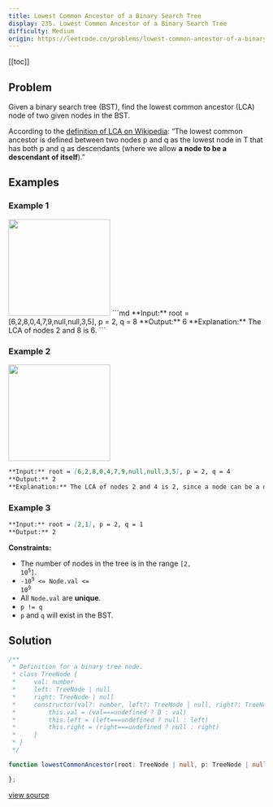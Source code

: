 ```yaml
---
title: Lowest Common Ancestor of a Binary Search Tree
display: 235. Lowest Common Ancestor of a Binary Search Tree
difficulty: Medium
origin: https://leetcode.cn/problems/lowest-common-ancestor-of-a-binary-search-tree
---
```


[[toc]]

## Problem

Given a binary search tree (BST), find the lowest common ancestor (LCA) node of two given nodes in the BST.

According to the <a href="https://en.wikipedia.org/wiki/Lowest_common_ancestor" target="_blank">definition of LCA on Wikipedia</a>: &ldquo;The lowest common ancestor is defined between two nodes p and q as the lowest node in T that has both p and q as descendants (where we allow **a node to be a descendant of itself**).&rdquo;

## Examples

### Example 1

<img alt="" src="https://assets.leetcode.com/uploads/2018/12/14/binarysearchtree_improved.png" style="width: 200px; height: 190px;" />
```md
**Input:** root = [6,2,8,0,4,7,9,null,null,3,5], p = 2, q = 8
**Output:** 6
**Explanation:** The LCA of nodes 2 and 8 is 6.
```

### Example 2

<img alt="" src="https://assets.leetcode.com/uploads/2018/12/14/binarysearchtree_improved.png" style="width: 200px; height: 190px;" />

```md
**Input:** root = [6,2,8,0,4,7,9,null,null,3,5], p = 2, q = 4
**Output:** 2
**Explanation:** The LCA of nodes 2 and 4 is 2, since a node can be a descendant of itself according to the LCA definition.
```

### Example 3

```md
**Input:** root = [2,1], p = 2, q = 1
**Output:** 2
```

**Constraints:**

- The number of nodes in the tree is in the range <code>[2, 10<sup>5</sup>]</code>.
- <code>-10<sup>9</sup> &lt;= Node.val &lt;= 10<sup>9</sup></code>
- All <code>Node.val</code> are **unique**.
- <code>p != q</code>
- <code>p</code> and <code>q</code> will exist in the BST.

## Solution

```ts
/**
 * Definition for a binary tree node.
 * class TreeNode {
 *     val: number
 *     left: TreeNode | null
 *     right: TreeNode | null
 *     constructor(val?: number, left?: TreeNode | null, right?: TreeNode | null) {
 *         this.val = (val===undefined ? 0 : val)
 *         this.left = (left===undefined ? null : left)
 *         this.right = (right===undefined ? null : right)
 *     }
 * }
 */

function lowestCommonAncestor(root: TreeNode | null, p: TreeNode | null, q: TreeNode | null): TreeNode | null {

};
```

[view source](https://leetcode.cn/problems/lowest-common-ancestor-of-a-binary-search-tree)
